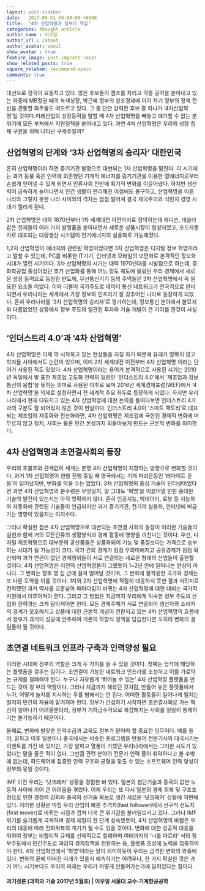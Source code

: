 ```yaml
---
layout: post-sidebar
date:   2017-05-01 00:00:00 +0900
title:  "4차 산업혁명과 정부의 역할"
categories: thought article
author_name : 이우일
author_url : /about
author_avatar: wooil
show_avatar : true
feature_image: post-img/4th-robot
show_related_posts: true
square_related: recommend-spain
comments: true
---
```


대선으로 정국이 요동치고 있다. 많은 후보들이 캠프를 차리고 각종 공약을 쏟아내고 있는 와중에 MB정권 때의 녹색성장, 박근혜 정부의 창조경제에 이어 차기 정부의 정책 전반을 관통할 화두들도 떠오르고 있다. 그 중 단연 강력한 후보 중 하나가 ‘4차산업혁명’일 것이다.미래산업의 성장동력을 말할 때 4차 산업혁명을 빼놓고 얘기할 수 없는 분위기에 모든 부처에서 지원정책을 쏟아내고 있다. 과연 4차 산업혁명은 우리의 성장 침체 구원을 위해 나타난 구세주일까?

## 산업혁명의 단계와 ‘3차 산업혁명의 승리자’ 대한민국

흔히 산업혁명이라 하면 증기기관 발명으로 대변되는 1차 산업혁명을 말한다. 이 시기에는 과거 동물 혹은 인력에 의존했던 기계적 에너지를 증기기관을 이용한 열에너지로부터 손쉽게 얻어낼 수 있게 되면서 인류사회 전반에 획기적 변화를 이끌어냈다. 하지만 생산력이 급속하게 늘어나면서 인간 생활이 편리해진 이점에도 불구하고, 산업혁명을 이룬 나라와 그렇지 못한 나라 사이와의 격차는 점점 벌어져 결국 제국주의와 식민지 경영 시대가 열리게 된다.

2차 산업혁명은 대략 1870년부터 1차 세계대전 이전까지로 정의하는데 에디슨, 테슬라같은 천재들이 여러 가지 발명품을 쏟아내면서 새로운 상품시장이 형성되었고, 포드자동차로 대표되는 대량생산 시스템이 전기에너지의 실용화로 가능해졌다.

1,2차 산업혁명이 에너지와 관련된 혁명이었다면 3차 산업혁명은 디지털 정보 혁명이라고 말할 수 있는데, PC를 비롯한 IT기기, 인터넷과 모바일의 보편화로 본격적인 정보화시대가 열린 시기이다. 3차 산업혁명의 시기는 대략 1970년대를 시발점으로 하는데, 중화학공업 중심이었던 초기 산업화를 통해 어느 정도 궤도에 올랐던 우리 경제에서 새로운 성장 동력으로 등장한 반도체, 무선통신기기 등의 주역들은 3차 산업혁명에서 꼭 필요한 요소들 이었다. 이와 더불어 국가주도로 데이터 통신 네트워크가 전국적으로 완비되면서 우리나라는 세계에서 가장 정보화 인프라가 잘 갖추어진 나라로 등장하게 되었다. 흔히 우리나라를 ‘3차 산업혁명의 승리자’로 평가하는데, 정보통신 분야에서 불모지와 다름없었던 상황에서 정부 주도의 일관된 투자와 기술 개발이 큰 기여를 한것이 사실이다.

## ‘인더스트리 4.0’과 ‘4차 산업혁명’

4차 산업혁명은 이제 막 시작하고 있는 현상들을 지칭 하기 때문에 유래가 명확치 않고 학자들 사이에서도 논란이 있으며, 이미 2차 세계대전 이전부터 4차 산업혁명 이라는 단어가 사용된 적도 있었다. 4차 산업혁명이라는 용어가 본격적으로 사용된 시기는 2010년 독일에서 발 표한 제조업 고도화 전략의 일환인 '인더스트리 4.0'에서 '제조업과 정보통신의 융합'을 뜻하는 의미로 사용된 이후로 보며 2016년 세계경제포럼(WEF)에서 ‘4차 산업혁명’을 의제로 설정하면서 전 세계적 주요 화두로 등장하게 되었다. 하지만 우리나라에서 현재 다뤄지고 있는 4차 산업혁명에 대한 논의를 들여다보면 인더스트리 4.0과의 구분도 잘 되어있지 않은 것이 현실이다. 인더스트리 4.0이 ‘스마트 팩토리’로 대표되는 제조업의 자동화와 전산화라면, 4차 산업혁명은 제조업에 국한된 경제적 변화에 머무르지 않고 정치, 사회는 물론 인간 본성까지 되돌아보게 만드는 근본적 변화를 의미한다.

## 4차 산업혁명과 초연결사회의 등장

우리의 호불호와 관계없이 세계는 분명 4차 산업혁명이 지향하는 방향으로 변화할 것이다. 과거 1차 산업혁명이 한참 진행 중일 때 영국에서는 기계 파괴운동인 ‘러다이트 운동’이 일어났지만, 변화를 막을 수는 없었다. 3차 산업혁명의 중심 기술이 인터넷이었다면 과연 4차 산업혁명의 분수령은 무엇일지, 말 그대도 ‘혁명’을 이끌어낼 만한 중대한 기술의 발전이 있는지는 아직 명확하지 않다. 흔히 인공지능, 빅데이터, 로봇 등 지능화와 자동화에 관련된 기술들이 언급되지만 과거 증기기관, 전기의 실용화, 인터넷에 버금가는 영향이 있을지는 미지수다.

그러나 확실한 점은 4차 산업혁명으로 대변되는 초연결 사회의 등장이 이러한 기술들의 실현과 함께 거의 모든인류의 생활양식과 경제 활동에 영향을 끼친다는 것이다. 우선, 디지털 제조혁명으로 대부분의 공산품들은 상품화되어 기능 및 품질보다는 가격으로 승부하는 시대가 될 가능성이 크다. 국가 간의 경계가 점점 무의미해지고 공유경제가 점점 확산되며 과거 연관이 없던 경제행위들이 서로 연결되는 새로운 형태의 산업들이 출현할 것이다. 4차 산업혁명은 이전의 산업혁명들이 그랬듯이 1~2년 안에 일어나는 현상이 아니다. 그 변화는 향후 몇 십 년에 걸쳐 일어날 것이며, 그 변화에 잘적응한 국가와 경제는 또 다른 도약을 이룰 것이다. 1차와 2차 산업혁명에 적절히 대응하지 못한 결과 식민지로 전락했던 과거 역사를 교훈삼아 패러다임이 바뀌는 4차 산업혁명에 대한 대비는 국가적 차원에서 이루어져야 한다. 그러고 그 방법은 지금까지 우리에게 익숙한 정부 주도의 산업화 전략과는 크게 달라져야만 한다. 모든 경제주체가 서로 연결되어 생산자와 소비자의 경계가 모호해지고 상품에 대한 근본적 개념이 전환되고 있는 4차 산업혁명의 흐름에서 정부가 과거의 성공에 안주하여 기존의 하향식 정책을 답습한다면 오히려 변화의 걸림돌이 될 것이다.

## 초연결 네트워크 인프라 구축과 인력양성 필요

이러한 시대에 정부의 역할은 크게 두 가지를 들 수 있을 것이다. 첫째는 멍석에 해당하는 플랫폼을 갖추는 일이다. 초연결이 가능한 네트워크 인프라를 조성하고 이를 가로막는 규제를 철폐해야 한다. 누구나 자유롭게 ‘뛰어놀 수 있는’ 4차 산업혁명 플랫폼을 만드는 것이 정
부의 역할이다. 그러나 지금까지 해왔던 것처럼, 만들어 놓은 플랫폼에서 누가, 어떻게 놀지를 지시하는 우를 범해서는 안 된다. 어떠한 활동들이 일어나게 될지는 철저히 민간의 자율에 맡겨져야 한다. 정부가 간섭하기 시작하면 초연결사회로 가는 혁신이 일어나기 어려울뿐더러, 정부가 기하급수적으로 복잡해지는 사회를 일일이 통제하기는 불가능하기 때문이다.

둘째로, 변화에 발맞춘 인력수급과 교육도 정부가 맡아야 할 중요한 임무이다. 예를 들어, 알파고 이후 일본이나 중국에서는 비슷한 프로그램을 만들어 전문기사와 대국시키는 이벤트를 가진 바 있지만, 가장 알파고 열풍이 거셌던 우리나라에서는 그러한 시도가 있었다는 말을 들은 적이 없다. 그만큼 관련 분야의 전문가 인력 풀이 취약하다고 볼 수밖에 없는데, 하드웨어에 집중된 인력 구조와 균형을 맞출 수 있는 소프트웨어 인력 양성이 정부의 몫일 것이다.

IMF 이전 우리는 ‘넛크래커’ 상황을 경험한 바 있다. 일본의 첨단기술과 중국의 값싼 노동력 사이에 끼어 큰 어려움을 겪었다. 이제 우리는 또 다시 일본의 경제 회복 및 구조조정으로 인한 경쟁력 강화와 중국의 신기술 확보로 생긴 새로운 ‘넛크래커’ 상황에 직면해 있다. 이러한 상황은 마침 우리 산업이 빠른 추격자(fast follower)에서 선구적 선도자(first mover)로 바뀌는 시점과 겹쳐 더욱 큰 위기감을 불러일으키고 있다. 그러나 IMF 위기를 슬기롭게 극복하며 경제 체질이 한 단계 성숙했듯이, 4차 산업혁명의 바람은 우리의 대응에 따라 전화위복의 계기가 될 수도 있을 것이다. 변화에 대한 성공적 대응을 위하여 정부는 비합리적 규제를 선제적으로 철폐하며 여태까지의 ‘나를 따르라’ 식의 정부주도에서 민간주도로 과감히 경제정책을 전환하는 등, 플랫폼 조성에 노력을 집중하여야 한다. 4차 산업혁명에서 ‘혁명’이라는 말이 의미하듯이 우리는 급격한 변화의 와중에 있다. 변화의 끝에 어떠한 미래가 있을지 예측하기는 어려우나, 한 가지 확실한 것은 과거 어느 시기보다도 우리의 미래는 우리가 어떻게 만들어가는가에 달려있다는 점이다.

#### **과기정론 (과학과 기술 2017년 5월호)** | 이우일 서울대 교수·기계항공공학
